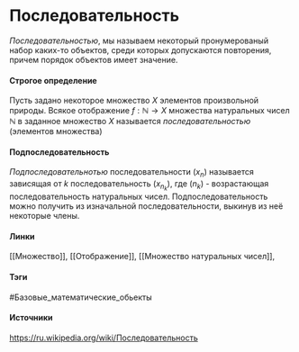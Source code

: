 # Последовательность
*Последовательностью*, мы называем некоторый пронумерованый набор каких-то объектов, среди которых допускаются повторения, причем порядок объектов имеет значение.

#### Строгое определение
Пусть задано некоторое множество $X$ элементов произвольной природы.
Всякое отображение $f:\mathbb{N}\to X$ множества натуральных чисел $\mathbb{N}$ в заданное множество $X$ называется *последовательностью* (элементов множества)

#### Подпоследовательность
*Подпоследовательнотью* последовательности $(x_{n})$ называется зависящая от $k$ последовательность $(x_{n_{k}})$, где $(n_{k})$ - возрастающая последовательность натуральных чисел. Подпоследовательность можно получить из изначальной последовательности, выкинув из неё некоторые члены.
#### Линки
 [[Множество]],
 [[Отображение]],
 [[Множество натуральных чисел]],
 
#### Тэги
 #Базовые_математические_обьекты 
#### Источники
https://ru.wikipedia.org/wiki/Последовательность